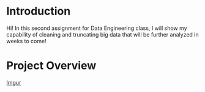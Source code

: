 # Introduction
Hi! In this second assignment for Data Engineering class, I will show my capability of cleaning and truncating big data that will be further analyzed in weeks to come!

# Project Overview
[Imgur](https://imgur.com/FGWdsVs)
